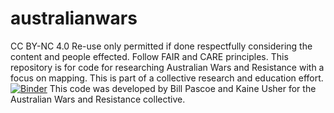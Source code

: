 # australianwars
CC BY-NC 4.0
Re-use only permitted if done respectfully considering the content and people effected. Follow FAIR and CARE principles.
This repository is for code for researching Australian Wars and Resistance with a focus on mapping. This is part of a collective research and education effort.
[![Binder](https://mybinder.org/badge_logo.svg)](https://mybinder.org/v2/gh/BillPascoe/australianwars.git/HEAD?urlpath=%2Fdoc%2Ftree%2Fhelloword.ipynb)
This code was developed by Bill Pascoe and Kaine Usher for the Australian Wars and Resistance collective.
